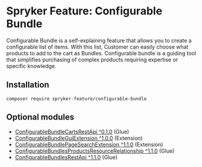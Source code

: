 # Spryker Feature: Configurable Bundle

Configurable Bundle is a self-explaining feature that allows you to create a configurable list of items. With this list, Customer can easily choose what products to add to the cart as Bundles. Configurable bundle is a guiding tool that simplifies purchasing of complex products requiring expertise or specific knowledge.

## Installation

```
composer require spryker-feature/configurable-bundle
```

## Optional modules
- [ConfigurableBundleCartsRestApi ^0.1.0](https://github.com/spryker/configurable-bundle-carts-rest-api) (Glue)
- [ConfigurableBundleGuiExtension ^1.0.0](https://github.com/spryker/configurable-bundle-gui-extension) (Extension)
- [ConfigurableBundlePageSearchExtension ^1.1.0](https://github.com/spryker/configurable-bundle-page-search-extension) (Extension)
- [ConfigurableBundlesProductsResourceRelationship ^1.1.0](https://github.com/spryker/configurable-bundles-products-resource-relationship) (Glue)
- [ConfigurableBundlesRestApi ^1.1.0](https://github.com/spryker/configurable-bundles-rest-api) (Glue)
